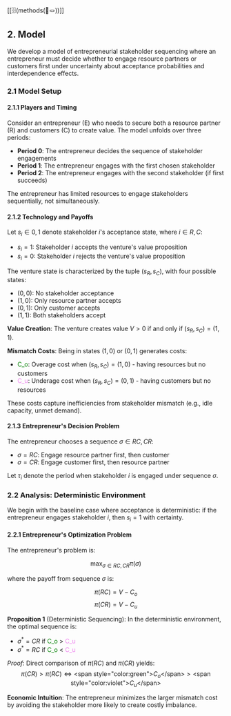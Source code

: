 [[🗄️(methods(📜🪢))]]
## 2. Model

We develop a model of entrepreneurial stakeholder sequencing where an entrepreneur must decide whether to engage resource partners or customers first under uncertainty about acceptance probabilities and interdependence effects.

### 2.1 Model Setup

#### 2.1.1 Players and Timing

Consider an entrepreneur (E) who needs to secure both a resource partner (R) and customers (C) to create value. The model unfolds over three periods:

- **Period 0**: The entrepreneur decides the sequence of stakeholder engagements
- **Period 1**: The entrepreneur engages with the first chosen stakeholder
- **Period 2**: The entrepreneur engages with the second stakeholder (if first succeeds)

The entrepreneur has limited resources to engage stakeholders sequentially, not simultaneously.

#### 2.1.2 Technology and Payoffs

Let $s_i \in {0, 1}$ denote stakeholder $i$'s acceptance state, where $i \in {R, C}$:

- $s_i = 1$: Stakeholder $i$ accepts the venture's value proposition
- $s_i = 0$: Stakeholder $i$ rejects the venture's value proposition

The venture state is characterized by the tuple $(s_R, s_C)$, with four possible states:

- $(0,0)$: No stakeholder acceptance
- $(1,0)$: Only resource partner accepts
- $(0,1)$: Only customer accepts
- $(1,1)$: Both stakeholders accept

**Value Creation**: The venture creates value $V > 0$ if and only if $(s_R, s_C) = (1,1)$.

**Mismatch Costs**: Being in states $(1,0)$ or $(0,1)$ generates costs:

- <span style="color:green">C_o</span>: Overage cost when $(s_R, s_C) = (1,0)$ - having resources but no customers
- <span style="color:violet">C_u</span>: Underage cost when $(s_R, s_C) = (0,1)$ - having customers but no resources

These costs capture inefficiencies from stakeholder mismatch (e.g., idle capacity, unmet demand).

#### 2.1.3 Entrepreneur's Decision Problem

The entrepreneur chooses a sequence $\sigma \in {RC, CR}$:

- $\sigma = RC$: Engage resource partner first, then customer
- $\sigma = CR$: Engage customer first, then resource partner

Let $\tau_i$ denote the period when stakeholder $i$ is engaged under sequence $\sigma$.

### 2.2 Analysis: Deterministic Environment

We begin with the baseline case where acceptance is deterministic: if the entrepreneur engages stakeholder $i$, then $s_i = 1$ with certainty.

#### 2.2.1 Entrepreneur's Optimization Problem

The entrepreneur's problem is:

$$\max_{\sigma \in {RC, CR}} \pi(\sigma)$$

where the payoff from sequence $\sigma$ is:

$$\pi(RC) = V - C_o$$ $$\pi(CR) = V - C_u$$

**Proposition 1** (Deterministic Sequencing): In the deterministic environment, the optimal sequence is:

- $\sigma^* = CR$ if <span style="color:green">C_o</span> > <span style="color:violet">C_u</span>
- $\sigma^* = RC$ if <span style="color:green">C_o</span> < <span style="color:violet">C_u</span>

_Proof_: Direct comparison of $\pi(RC)$ and $\pi(CR)$ yields: $$\pi(CR) > \pi(RC) \iff \text{<span style="color:green">}C_o\text{</span>} > \text{<span style="color:violet">}C_u\text{</span>}$$

**Economic Intuition**: The entrepreneur minimizes the larger mismatch cost by avoiding the stakeholder more likely to create costly imbalance.

